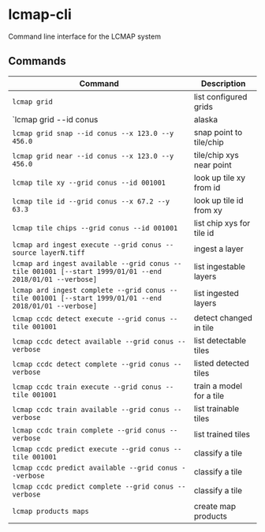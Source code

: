 # lcmap-cli
Command line interface for the LCMAP system

## Commands

| Command                                                                                                | Description               |
| -------------------------------------------------------------------------------------------------------| ------------------------- |
| `lcmap grid`                                                                                           | list configured grids     |
| `lcmap grid --id conus|alaska|hawaii`                                                                  | display grid configuration|
| `lcmap grid snap --id conus --x 123.0 --y 456.0`                                                       | snap point to tile/chip   |
| `lcmap grid near --id conus --x 123.0 --y 456.0`                                                       | tile/chip xys near point  |
| `lcmap tile xy --grid conus --id 001001`                                                               | look up tile xy from id   |
| `lcmap tile id --grid conus --x 67.2 --y 63.3`                                                         | look up tile id from xy   |
| `lcmap tile chips --grid conus --id 001001`                                                            | list chip xys for tile id |
| `lcmap ard ingest execute --grid conus --source layerN.tiff`                                           | ingest a layer            |
| `lcmap ard ingest available --grid conus --tile 001001 [--start 1999/01/01 --end 2018/01/01 --verbose]`| list ingestable layers    |
| `lcmap ard ingest complete --grid conus --tile 001001 [--start 1999/01/01 --end 2018/01/01 --verbose]` | list ingested layers   |
| `lcmap ccdc detect execute --grid conus --tile 001001`                                                 | detect changed in tile    |
| `lcmap ccdc detect available --grid conus --verbose`                                                   | list detectable tiles     |
| `lcmap ccdc detect complete --grid conus --verbose`                                                    | listed detected tiles     |
| `lcmap ccdc train execute --grid conus --tile 001001`                                                  | train a model for a tile  |
| `lcmap ccdc train available --grid conus --verbose`                                                    | list trainable tiles      | 
| `lcmap ccdc train complete --grid conus --verbose`                                                     | list trained tiles        |
| `lcmap ccdc predict execute --grid conus --tile 001001`                                                | classify a tile           |
| `lcmap ccdc predict available --grid conus --verbose`                                                  | classify a tile           |
| `lcmap ccdc predict complete --grid conus --verbose`                                                   | classify a tile           |
| `lcmap products maps`                                                                                  | create map products       |
